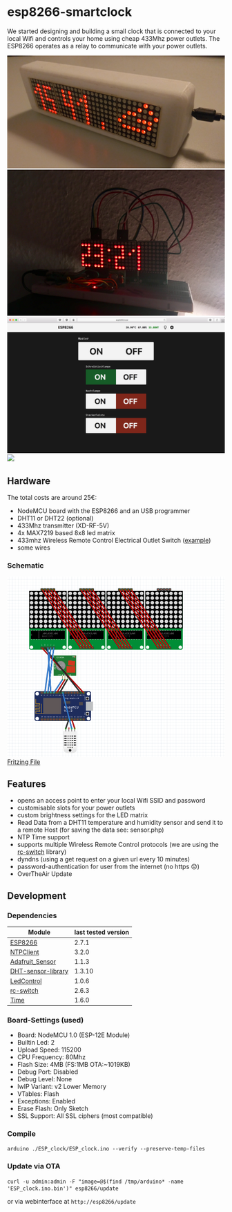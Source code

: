 # esp8266-smartclock

We started designing and building a small clock that is connected to your local Wifi and controls your home using cheap 433Mhz power outlets. The ESP8266 operates as a relay to communicate with your power outlets.

<img src="images/case.jpg"/>

<img src="images/IMG_4446.JPG"/>
<img src="images/screenshot1.png"/>
<img src="images/case_2.jpg"/>

## Hardware
The total costs are around 25€:

* NodeMCU board with the ESP8266 and an USB programmer
* DHT11 or DHT22 (optional)
* 433Mhz transmitter (XD-RF-5V)
* 4x MAX7219 based 8x8 led matrix
* 433mhz Wireless Remote Control Electrical Outlet Switch (<a href="https://www.amazon.de/dp/B001AX8QUM/ref=cm_sw_em_r_mt_dp_Abo7zbDRGS07B">example</a>) 
* some wires

### Schematic
<img src="images/hardware_fritzing.png"/>
<a href="esp8266_smartclock.fzz">Fritzing File</a>


## Features
* opens an access point to enter your local Wifi SSID and password
* customisable slots for your power outlets
* custom brightness settings for the LED matrix
* Read Data from a DHT11 temperature and humidity sensor and send it to a remote Host (for saving the data see: sensor.php)
* NTP Time support
* supports multiple Wireless Remote Control protocols (we are using the <a href="https://github.com/sui77/rc-switch">rc-switch</a> library)
* dyndns (using a get request on a given url every 10 minutes)
* password-authentication for user from the internet (no https 😞)
* OverTheAir Update

## Development

### Dependencies

| Module                                                       | last tested version |
| ------------------------------------------------------------ | ------------------- |
| [ESP8266](https://github.com/esp8266/Arduino)                | 2.7.1               |
| [NTPClient](https://github.com/arduino-libraries/NTPClient)  | 3.2.0               |
| [Adafruit_Sensor](https://github.com/adafruit/Adafruit_Sensor) | 1.1.3               |
| [DHT-sensor-library](https://github.com/adafruit/DHT-sensor-library) | 1.3.10              |
| [LedControl](http://wayoda.github.io/LedControl/)            | 1.0.6               |
| [rc-switch](https://github.com/sui77/rc-switch)              | 2.6.3               |
| [Time](http://playground.arduino.cc/code/time)               | 1.6.0               |

### Board-Settings (used)

- Board: NodeMCU 1.0 (ESP-12E Module)
- Builtin Led: 2
- Upload Speed: 115200
- CPU Frequency: 80Mhz
- Flash Size: 4MB (FS:1MB OTA:~1019KB)
- Debug Port: Disabled
- Debug Level: None
- lwIP Variant: v2 Lower Memory
- VTables: Flash
- Exceptions: Enabled
- Erase Flash: Only Sketch
- SSL Support: All SSL ciphers (most compatible)

### Compile
```
arduino ./ESP_clock/ESP_clock.ino --verify --preserve-temp-files
```

### Update via OTA
```
curl -u admin:admin -F "image=@$(find /tmp/arduino* -name 'ESP_clock.ino.bin')" esp8266/update
```
or via webinterface at `http://esp8266/update`
